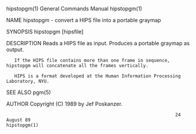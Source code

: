 hipstopgm(1)                                                  General Commands Manual                                                 hipstopgm(1)

NAME
       hipstopgm - convert a HIPS file into a portable graymap

SYNOPSIS
       hipstopgm [hipsfile]

DESCRIPTION
       Reads a HIPS file as input.  Produces a portable graymap as output.

       If the HIPS file contains more than one frame in sequence, hipstopgm will concatenate all the frames vertically.

       HIPS is a format developed at the Human Information Processing Laboratory, NYU.

SEE ALSO
       pgm(5)

AUTHOR
       Copyright (C) 1989 by Jef Poskanzer.

                                                                   24 August 89                                                       hipstopgm(1)
